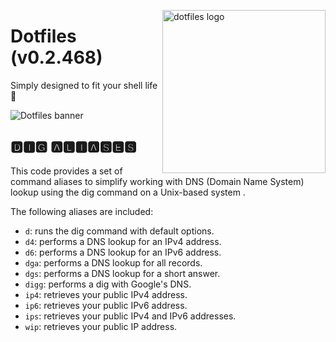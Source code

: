 <!-- markdownlint-disable MD033 MD041 MD043 -->

<img src="https://kura.pro/dotfiles/v2/images/logos/dotfiles.svg"
alt="dotfiles logo" width="261" align="right" />

<!-- markdownlint-enable MD033 MD041 -->

# Dotfiles (v0.2.468)

Simply designed to fit your shell life 🐚

![Dotfiles banner][banner]

## 🅳🅸🅶 🅰🅻🅸🅰🆂🅴🆂

This code provides a set of command aliases to simplify working with DNS
(Domain Name System) lookup using the dig command on a Unix-based system
.

The following aliases are included:

- `d`: runs the dig command with default options.
- `d4`: performs a DNS lookup for an IPv4 address.
- `d6`: performs a DNS lookup for an IPv6 address.
- `dga`: performs a DNS lookup for all records.
- `dgs`: performs a DNS lookup for a short answer.
- `digg`: performs a dig with Google's DNS.
- `ip4`: retrieves your public IPv4 address.
- `ip6`: retrieves your public IPv6 address.
- `ips`: retrieves your public IPv4 and IPv6 addresses.
- `wip`: retrieves your public IP address.

[banner]: https://kura.pro/dotfiles/v2/images/titles/title-dotfiles.svg
